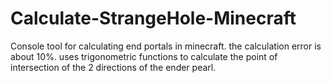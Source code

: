 # Calculate-StrangeHole-Minecraft
Console tool for calculating end portals in minecraft. the calculation error is about 10%.
uses trigonometric functions to calculate the point of intersection of the 2 directions of the ender pearl.

